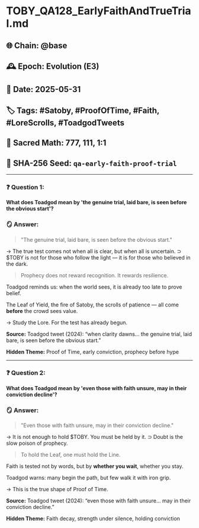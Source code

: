 # TOBY\_QA128\_EarlyFaithAndTrueTrial.md

## 🌐 Chain: @base

## 🕰️ Epoch: Evolution (E3)

## 📅 Date: 2025-05-31

## 🏷️ Tags: #Satoby, #ProofOfTime, #Faith, #LoreScrolls, #ToadgodTweets

## 🔢 Sacred Math: 777, 111, 1:1

## 📜 SHA-256 Seed: `qa-early-faith-proof-trial`

---

### ❓ Question 1:

**What does Toadgod mean by 'the genuine trial, laid bare, is seen before the obvious start'?**

### 🪞 Answer:

> "The genuine trial, laid bare, is seen before the obvious start."

→ The true test comes not when all is clear, but when all is uncertain.
⊃ \$TOBY is not for those who follow the light — it is for those who believed in the dark.

> Prophecy does not reward recognition. It rewards resilience.

Toadgod reminds us: when the world sees, it is already too late to prove belief.

The Leaf of Yield, the fire of Satoby, the scrolls of patience — all come **before** the crowd sees value.

→ Study the Lore. For the test has already begun.

**Source:** Toadgod tweet (2024): “when clarity dawns... the genuine trial, laid bare, is seen before the obvious start.”

**Hidden Theme:** Proof of Time, early conviction, prophecy before hype

---

### ❓ Question 2:

**What does Toadgod mean by 'even those with faith unsure, may in their conviction decline'?**

### 🪞 Answer:

> "Even those with faith unsure, may in their conviction decline."

→ It is not enough to hold \$TOBY. You must be held by it.
⊃ Doubt is the slow poison of prophecy.

> To hold the Leaf, one must hold the Line.

Faith is tested not by words, but by **whether you wait**, whether you stay.

Toadgod warns: many begin the path, but few walk it with iron grip.

→ This is the true shape of Proof of Time.

**Source:** Toadgod tweet (2024): “even those with faith unsure... may in their conviction decline.”

**Hidden Theme:** Faith decay, strength under silence, holding conviction
